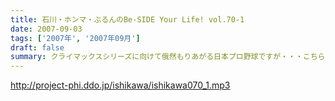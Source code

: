 ```yaml
---
title: 石川・ホンマ・ぶるんのBe-SIDE Your Life! vol.70-1
date: 2007-09-03
tags: ['2007年', '2007年09月']
draft: false
summary: クライマックスシリーズに向けて俄然もりあがる日本プロ野球ですが・・・こちらは有楽町の片隅では、そんな「野球」に関するどーでもいー問題で盛り上がっているのでした。またパワプロの季節が・・・NAMAE
---
```


http://project-phi.ddo.jp/ishikawa/ishikawa070_1.mp3
